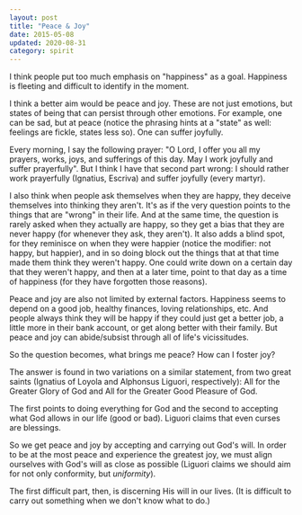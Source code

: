 ```yaml
---
layout: post
title: "Peace & Joy"
date: 2015-05-08
updated: 2020-08-31
category: spirit
---
```


I think people put too much emphasis on "happiness" as a goal. Happiness is fleeting and difficult to identify in the moment.

I think a better aim would be peace and joy. These are not just emotions, but states of being that can persist through other emotions. For example, one can be sad, but at peace (notice the phrasing hints at a "state" as well: feelings are fickle, states less so). One can suffer joyfully.

Every morning, I say the following prayer: "O Lord, I offer you all my prayers, works, joys, and sufferings of this day. May I work joyfully and suffer prayerfully". But I think I have that second part wrong: I should rather work prayerfully (Ignatius, Escriva) and suffer joyfully (every martyr).

I also think when people ask themselves when they are happy, they deceive themselves into thinking they aren't. It's as if the very question points to the things that are "wrong" in their life. And at the same time, the question is rarely asked when they actually are happy, so they get a bias that they are never happy (for whenever they ask, they aren't). It also adds a blind spot, for they reminisce on when they were happier (notice the modifier: not happy, but happier), and in so doing block out the things that at that time made them think they weren't happy. One could write down on a certain day that they weren't happy, and then at a later time, point to that day as a time of happiness (for they have forgotten those reasons).

Peace and joy are also not limited by external factors. Happiness seems to depend on a good job, healthy finances, loving relationships, etc. And people always think they will be happy if they could just get a better job, a little more in their bank account, or get along better with their family. But peace and joy can abide/subsist through all of life's vicissitudes.

So the question becomes, what brings me peace? How can I foster joy?

The answer is found in two variations on a similar statement, from two great saints (Ignatius of Loyola and Alphonsus Liguori, respectively): All for the Greater Glory of God and All for the Greater Good Pleasure of God.

The first points to doing everything for God and the second to accepting what God allows in our life (good or bad). Liguori claims that even curses are blessings.

So we get peace and joy by accepting and carrying out God's will. In order to be at the most peace and experience the greatest joy, we must align ourselves with God's will as close as possible (Liguori claims we should aim for not only conformity, but _uniformity_).

The first difficult part, then, is discerning His will in our lives. (It is difficult to carry out something when we don't know what to do.)
